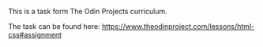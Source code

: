 This is a task form The Odin Projects curriculum.

The task can be found here: https://www.theodinproject.com/lessons/html-css#assignment